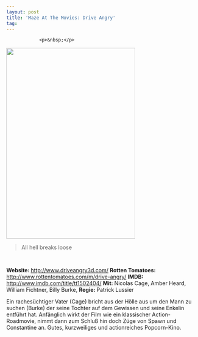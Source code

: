 ```yaml
---
layout: post
title: 'Maze At The Movies: Drive Angry'
tag: 
---
```



                <p>&nbsp;</p>
<img class="alignnone size-full wp-image-7099" title="drive_angry_poster" src="/uploads/2011/03/drive_angry_poster.jpg" alt="" width="338" height="500" />
<blockquote>All hell breaks loose</blockquote>
<img class="alignnone size-full wp-image-5898" title="movie_review_4stars" src="/uploads/2010/02/movie_review_4stars.png" alt="" width="75" height="15" />
<p><strong> Website: </strong><a href="http://www.driveangry3d.com/"><a href="http://www.driveangry3d.com/">http://www.driveangry3d.com/</a></a>
<strong>Rotten Tomatoes: </strong><a href="http://www.rottentomatoes.com/m/drive-angry/"><a href="http://www.rottentomatoes.com/m/drive-angry/">http://www.rottentomatoes.com/m/drive-angry/</a></a>
<strong>IMDB: </strong><a href="http://www.imdb.com/title/tt1502404/"><a href="http://www.imdb.com/title/tt1502404/">http://www.imdb.com/title/tt1502404/</a></a>
<strong>Mit: </strong>Nicolas Cage, Amber Heard, William Fichtner, Billy Burke,
<strong>Regie: </strong>Patrick Lussier</p>
<p>Ein rachesüchtiger Vater (Cage) bricht aus der Hölle aus um den Mann zu suchen (Burke) der seine Tochter auf dem Gewissen und seine Enkelin entführt hat. Anfänglich wirkt der Film wie ein klassischer Action-Roadmovie, nimmt dann zum Schluß hin doch Züge von Spawn und Constantine an. Gutes, kurzweiliges und actionreiches Popcorn-Kino.</p>
            
